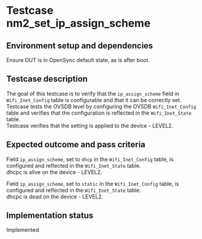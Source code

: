 # Testcase nm2_set_ip_assign_scheme

## Environment setup and dependencies

Ensure DUT is in OpenSync default state, as is after boot.

## Testcase description

The goal of this testcase is to verify that the `ip_assign_scheme` field in
`Wifi_Inet_Config` table is configurable and that it can be correctly set.\
Testcase tests the OVSDB level by configuring the OVSDB `Wifi_Inet_Config`
table and verifies that the configuration is reflected in the `Wifi_Inet_State`
table.\
Testcase verifies that the setting is applied to the device - LEVEL2.

## Expected outcome and pass criteria

Field `ip_assign_scheme`, set to `dhcp` in the `Wifi_Inet_Config` table, is
configured and reflected in the `Wifi_Inet_State` table.\
dhcpc is alive on the device - LEVEL2.

Field `ip_assign_scheme`, set to `static` in the `Wifi_Inet_Config` table, is
configured and reflected in the `Wifi_Inet_State` table.\
dhcpc is dead on the device - LEVEL2.

## Implementation status

Implemented
